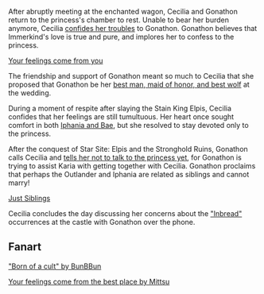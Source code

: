 <!-- title: Wolves Before Harlots -->

After abruptly meeting at the enchanted wagon, Cecilia and Gonathon return to the princess's chamber to rest. Unable to bear her burden anymore, Cecilia [confides her troubles](https://www.youtube.com/live/Icdii90_vSA?t=4770s) to Gonathon. Gonathon believes that Immerkind's love is true and pure, and implores her to confess to the princess.

[Your feelings come from you](#embed:https://www.youtube.com/live/Icdii90_vSA?t=4843s)

The friendship and support of Gonathon meant so much to Cecilia that she proposed that Gonathon be her [best man, maid of honor, and best wolf](https://www.youtube.com/watch?v=Icdii90_vSA&t=5938s) at the wedding.

During a moment of respite after slaying the Stain King Elpis, Cecilia confides that her feelings are still tumultuous. Her heart once sought comfort in both [Iphania and Bae](https://www.youtube.com/watch?v=Icdii90_vSA&t=14096s), but she resolved to stay devoted only to the princess.

After the conquest of Star Site: Elpis and the Stronghold Ruins, Gonathon calls Cecilia and [tells her not to talk to the princess yet](https://www.youtube.com/live/Icdii90_vSA?t=17674s), for Gonathon is trying to assist Karia with getting together with Cecilia. Gonathon proclaims that perhaps the Outlander and Iphania are related as siblings and cannot marry!

[Just Siblings](#embed:https://www.youtube.com/watch?v=Icdii90_vSA&t=18700s)

Cecilia concludes the day discussing her concerns about the ["Inbread"](https://www.youtube.com/watch?v=Icdii90_vSA&t=22533s) occurrences at the castle with Gonathon over the phone.

## Fanart

["Born of a cult" by BunBBun](https://x.com/BunBBun1/status/1919963091464249648)

[Your feelings come from the best place by Mittsu](https://x.com/MittsumiA/status/1919718476379521404)
